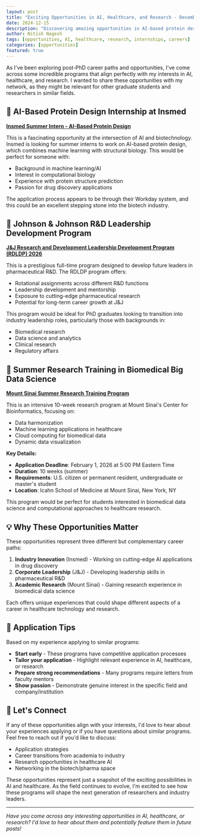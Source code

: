 ```yaml
---
layout: post
title: "Exciting Opportunities in AI, Healthcare, and Research - December 2025"
date: 2024-12-15
description: "Discovering amazing opportunities in AI-based protein design, healthcare R&D leadership, and biomedical data science research programs."
author: Nitish Nagesh
tags: [opportunities, AI, healthcare, research, internships, careers]
categories: [opportunities]
featured: true
---
```


As I've been exploring post-PhD career paths and opportunities, I've come across some incredible programs that align perfectly with my interests in AI, healthcare, and research. I wanted to share these opportunities with my network, as they might be relevant for other graduate students and researchers in similar fields.

## 🧬 AI-Based Protein Design Internship at Insmed

**[Insmed Summer Intern - AI-Based Protein Design](https://insmed.wd5.myworkdayjobs.com/en-US/EXTERNAL/details/Summer-Intern---AI-Based-Protein-Design_R2684)**

This is a fascinating opportunity at the intersection of AI and biotechnology. Insmed is looking for summer interns to work on AI-based protein design, which combines machine learning with structural biology. This would be perfect for someone with:

- Background in machine learning/AI
- Interest in computational biology
- Experience with protein structure prediction
- Passion for drug discovery applications

The application process appears to be through their Workday system, and this could be an excellent stepping stone into the biotech industry.

## 🏥 Johnson & Johnson R&D Leadership Development Program

**[J&J Research and Development Leadership Development Program (RDLDP) 2026](https://www.careers.jnj.com/en/jobs/r-030459/research-and-development-leadership-development-program-rdldp-2026-full-time/)**

This is a prestigious full-time program designed to develop future leaders in pharmaceutical R&D. The RDLDP program offers:

- Rotational assignments across different R&D functions
- Leadership development and mentorship
- Exposure to cutting-edge pharmaceutical research
- Potential for long-term career growth at J&J

This program would be ideal for PhD graduates looking to transition into industry leadership roles, particularly those with backgrounds in:
- Biomedical research
- Data science and analytics
- Clinical research
- Regulatory affairs

## 🔬 Summer Research Training in Biomedical Big Data Science

**[Mount Sinai Summer Research Training Program](https://docs.google.com/forms/d/e/1FAIpQLSegUfh1kfLptg6Ry42hwDjX7l36wTohQPp492zPn6xfMaNz5Q/viewform)**

This is an intensive 10-week research program at Mount Sinai's Center for Bioinformatics, focusing on:

- Data harmonization
- Machine learning applications in healthcare
- Cloud computing for biomedical data
- Dynamic data visualization

**Key Details:**
- **Application Deadline**: February 1, 2026 at 5:00 PM Eastern Time
- **Duration**: 10 weeks (summer)
- **Requirements**: U.S. citizen or permanent resident, undergraduate or master's student
- **Location**: Icahn School of Medicine at Mount Sinai, New York, NY

This program would be perfect for students interested in biomedical data science and computational approaches to healthcare research.

## 💡 Why These Opportunities Matter

These opportunities represent three different but complementary career paths:

1. **Industry Innovation** (Insmed) - Working on cutting-edge AI applications in drug discovery
2. **Corporate Leadership** (J&J) - Developing leadership skills in pharmaceutical R&D
3. **Academic Research** (Mount Sinai) - Gaining research experience in biomedical data science

Each offers unique experiences that could shape different aspects of a career in healthcare technology and research.

## 🎯 Application Tips

Based on my experience applying to similar programs:

- **Start early** - These programs have competitive application processes
- **Tailor your application** - Highlight relevant experience in AI, healthcare, or research
- **Prepare strong recommendations** - Many programs require letters from faculty mentors
- **Show passion** - Demonstrate genuine interest in the specific field and company/institution

## 🤝 Let's Connect

If any of these opportunities align with your interests, I'd love to hear about your experiences applying or if you have questions about similar programs. Feel free to reach out if you'd like to discuss:

- Application strategies
- Career transitions from academia to industry
- Research opportunities in healthcare AI
- Networking in the biotech/pharma space

These opportunities represent just a snapshot of the exciting possibilities in AI and healthcare. As the field continues to evolve, I'm excited to see how these programs will shape the next generation of researchers and industry leaders.

---

*Have you come across any interesting opportunities in AI, healthcare, or research? I'd love to hear about them and potentially feature them in future posts!*
